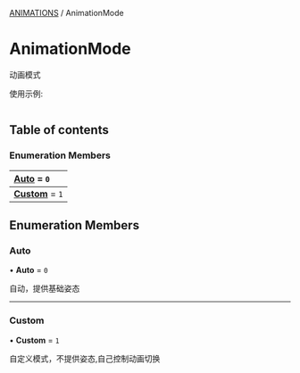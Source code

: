 [ANIMATIONS](../groups/ANIMATIONS.ANIMATIONS.md) / AnimationMode

# AnimationMode <Badge type="tip" text="Enumeration" /> <Score text="AnimationMode" />

动画模式

<span style="font-size: 14px;">
使用示例:
</span>

```ts
```

## Table of contents

### Enumeration Members <Score text="Enumeration" /> 
| **[Auto](mw.AnimationMode.md#auto)** = ``0``  |
| :----- |
| **[Custom](mw.AnimationMode.md#custom)** = ``1`` |

## Enumeration Members

### Auto <Score text="Auto" /> 

• **Auto** = ``0``

自动，提供基础姿态

___

### Custom <Score text="Custom" /> 

• **Custom** = ``1``

自定义模式，不提供姿态,自己控制动画切换
